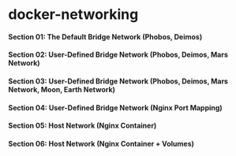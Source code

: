 # docker-networking

#### Section 01: The Default Bridge Network (Phobos, Deimos)

#### Section 02: User-Defined Bridge Network (Phobos, Deimos, Mars Network)

#### Section 03: User-Defined Bridge Network (Phobos, Deimos, Mars Network, Moon, Earth Network)

#### Section 04: User-Defined Bridge Network (Nginx Port Mapping)

#### Section 05: Host Network (Nginx Container)

#### Section 06: Host Network (Nginx Container + Volumes)